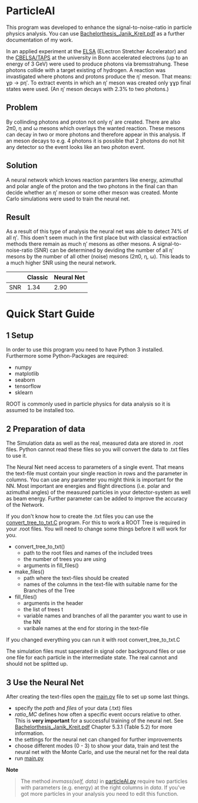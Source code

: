 # ParticleAI

This program was developed to enhance the signal-to-noise-ratio in particle physics analysis.
You can use [Bachelorthesis_Janik_Kreit.pdf](Bachelorthesis_Janik_Kreit.pdf) as a further documentation of my work.

In an applied experiment at the [ELSA](https://www-elsa.physik.uni-bonn.de/) (ELectron Stretcher
Accelerator) and the [CBELSA/TAPS](https://www.cb.uni-bonn.de/) at the university in Bonn accelerated electrons (up to an energy of 3 GeV) were used to produce photons via bremsstrahung. These photons collide with a target existing of hydrogen.
A reaction was invastigated where photons and protons produce the η′ meson. That means: ɣp -> pη′.
To extract events in which an η′ meson was created only ɣɣp final states were used. (An η′ meson decays with 2.3% to two photons.)

## Problem
By collinding photons and proton not only η′ are created. There are also 2π0, η and ω mesons which overlays the wanted reaction.
These mesons can decay in two or more photons and therefore appear in this analysis. If an meson decays to e.g. 4 photons it is possible that 2 photons do not hit any detector so the event looks like an two photon event.

## Solution
A neural network which knows reaction paramters like energy, azimuthal and polar angle of the proton and the two photons in the final can than decide whether an η′ meson or some other meson was created. Monte Carlo simulations were used to train the neural net.

## Result
As a result of this type of analysis the neural net was able to detect 74% of all η′. This doen't seem much in the first place but with classical extraction methods there remain as much η′ mesons as other mesons. A signal-to-noise-ratio (SNR) can be determined by deviding the number of all η′ mesons by the number of all other (noise) mesons (2π0, η, ω). This leads to a much higher SNR using the neural network.

|| Classic | Neural Net |
| --- | --- | --- |
| SNR | 1.34 | 2.90 |



# Quick Start Guide
## 1 Setup

In order to use this program you need to have Python 3 installed.
Furthermore some Python-Packages are required:
- numpy
- matplotlib
- seaborn
- tensorflow
- sklearn

 ROOT is commonly used in particle physics for data analysis so it is assumed to be installed too.


## 2 Preparation of data

The Simulation data as well as the real, measured data are stored in .root files. Python cannot read these files so you will convert the data to .txt files to use it.

The Neural Net need access to parameters of a single event. That means the text-file must contain your single reaction in rows and the parameter in columns. You can use any parameter you might think is important for the NN. Most important are energies and flight directions (i.e. polar and azimuthal angles) of the measured particles in your detector-system as well as beam energy. Further parameter can be added to improve the accuracy of the Network.

If you don't know how to create the .txt files you can use the [convert_tree_to_txt.C](convert_tree_to_txt.C) program. For this to work a ROOT Tree is required in your .root files.
You will need to change some things before it will work for you.
- convert_tree_to_txt()
  - path to the root files and names of the included trees
  - the number of trees you are using
  - arguments in fill_files()
- make_files()
  - path where the text-files should be created
  - names of the columns in the text-file with suitable name for the Branches of the Tree
- fill_files()
  - arguments in the header
  - the list of trees t
  - variable names and branches of all the paramter you want to use in the NN
  - varibale names at the end for storing in the text-file

If you changed everything you can run it with root convert_tree_to_txt.C

The simulation files must saperated in signal oder background files or use one file for each particle in the intermediate state.
The real cannot and should not be splitted up.

## 3 Use the Neural Net

After creating the text-files open the [main.py](main.py) file to set up some last things.
- specify the *path* and *files* of your data (.txt) files
- *ratio_MC* defines how often a specific event occurs relative to other. This is **very important** for a successful training of the neural net. See [Bachelorthesis_Janik_Kreit.pdf](Bachelorthesis_Janik_Kreit.pdf) Chapter 5.3.1 (Table 5.2) for more information.
- the settings for the neural net can changed for further improvements
- choose different modes (0 - 3) to show your data, train and test the neural net with the Monte Carlo, and use the neural net for the real data
- run [main.py](main.py)

**Note**
> The method *invmass(self, data)* in [particleAI.py](particleAI.py) require two particles with parameters (e.g. energy) at the right columns in *data*. If you've got more particles in your analysis you need to edit this function.
